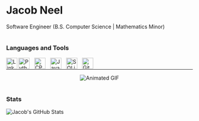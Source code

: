 # Jacob Neel

Software Engineer (B.S. Computer Science | Mathematics Minor)

#

### Languages and Tools
<a href=https://www.linkedin.com/in/jacob-neel-279b3b228/> 
<img align ="left" alt="LinkedIn" width="30px" src="https://cdn.jsdelivr.net/gh/devicons/devicon/icons/linkedin/linkedin-original.svg"></a>
<img align="left" alt="Python" width="30px" style="padding-right:10px;" src='https://cdn.jsdelivr.net/gh/devicons/devicon/icons/python/python-original.svg'>
<img align="left" alt="CPP" width="30px" style="padding-right:10px;" src="https://cdn.jsdelivr.net/gh/devicons/devicon/icons/cplusplus/cplusplus-original.svg">
<img align="left" alt="Java" width="30px" style="padding-right:10px;" src="https://cdn.jsdelivr.net/gh/devicons/devicon/icons/java/java-original.svg">
<img align="left" alt="SQLite" width="30px" style="padding-right:10px;" src="https://cdn.jsdelivr.net/gh/devicons/devicon/icons/sqlite/sqlite-original.svg">
<img align="left" alt="Git" width="30px" style="padding-right:10px;" src="https://cdn.jsdelivr.net/gh/devicons/devicon/icons/git/git-original.svg">

<br>

---

<div style="text-align: center; width: 100%;">
  <img src="https://media.giphy.com/media/xUA7bdpLxQhsSQdyog/giphy.gif" alt="Animated GIF">
</div>

#

### Stats
![Jacob's GitHub Stats](https://github-readme-stats.vercel.app/api?username=link2427&show_icons=true&theme=cobalt)
